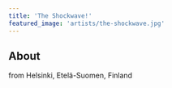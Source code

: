 ```yaml
---
title: 'The Shockwave!'
featured_image: 'artists/the-shockwave.jpg'
---
```


## About

from Helsinki, Etelä-Suomen, Finland

